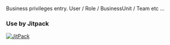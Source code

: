 Business privileges entry.
User / Role / BusinessUnit / Team etc ...

### Use by Jitpack
[![JitPack](https://jitpack.io/v/devezhao/bizz.svg)](https://jitpack.io/#devezhao/bizz)
